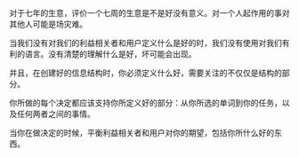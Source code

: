 对于七年的生意，评价一个七周的生意是不是好没有意义。对一个人起作用的事对其他人可能是场灾难。

当我们没有对我们的利益相关者和用户定义什么是好的时，我们没有使用对我们有利的语言。没有清楚的理解什么是好，坏可能会出现。

并且，在创建好的信息结构时，你必须定义什么好，需要关注的不仅仅是结构的部分。

你所做的每个决定都应该支持你所定义好的部分：从你所选的单词到你的任务，以及任何两者之间的事情。

当你在做决定的时候，平衡利益相关者和用户对你的期望，包括你所什么好的东西。
